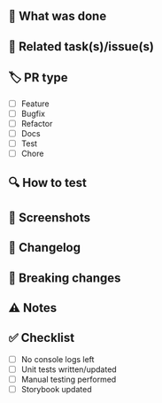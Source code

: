 ## 🧾 What was done

<!-- Brief description of implemented changes -->

## 🔗 Related task(s)/issue(s)

<!-- Closes #issue-number, Jira task PROJ-123 -->

## 🏷️ PR type

- [ ] Feature
- [ ] Bugfix
- [ ] Refactor
- [ ] Docs
- [ ] Test
- [ ] Chore

## 🔍 How to test

<!-- Step-by-step instructions on how to test the feature or bugfix -->

## 📸 Screenshots

<!-- Insert screenshots here, either via drag & drop or img-links -->

## 🧹 Changelog

<!--
Example:
### Added
- Added ContactForm component
- Email and message validation

### Fixed
- Fixed mobile styles
-->

## 🚨 Breaking changes

<!-- Describe breaking changes here, if any -->

## ⚠️ Notes

<!-- Any clarifications: mock data, TODOs, limitations -->

## ✅ Checklist

- [ ] No console logs left
- [ ] Unit tests written/updated
- [ ] Manual testing performed
- [ ] Storybook updated

